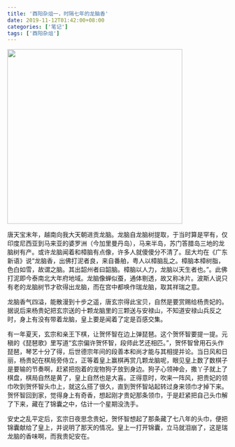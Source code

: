 ```yaml
---
title: '酉阳杂俎一，时隔七年的龙脑香'
date: 2019-11-12T01:42:00+08:00
categories: ['笔记']
tags: ['酉阳杂俎']
---
```


<img src="https://i.loli.net/2019/11/12/roA9KR2vN7z4euC.jpg" style="width: 400px">

唐天宝末年，越南向我大天朝进贡龙脑。龙脑自龙脑树提取，于当时算是罕有，仅印度尼西亚到马来亚的婆罗洲（今加里曼丹岛），马来半岛，苏门答腊岛三地的龙脑树有产。或许龙脑闻着和樟脑有点像，许多人就傻傻分不清了。屈大均在《广东新语》说“龙脑香，出佛打泥者良，来自番舶，粤人以樟脑乱之。樟脑本樟树脂，色白如雪，故谓之脑。其出韶州者曰韶脑。樟脑以人力，龙脑以天生者也。”。此佛打泥即今泰南北大年府地域。龙脑像蝉似蚕，通体剔透，故又称冰片。波斯人说只有老的龙脑树节才砍得出龙脑，而在宫中都唤作瑞龙脑，取其祥瑞之意。

龙脑香气四溢，能散漫到十步之遥，唐玄宗得此宝贝，自然是要赏赐给杨贵妃的。据说后来杨贵妃把玄宗送的十颗龙脑里的三颗送与安禄山，不知道安禄山兵反之时，身上有没有带着龙脑，皇上要是闻着了定是百感交集。

有一年夏天，玄宗和亲王下棋，让贺怀智在边上弹琵琶。这个贺怀智要提一提。元稹的《琵琶歌》里写道“玄宗偏许贺怀智，段师此艺还相匹。”，贺怀智曾用石头作琵琶，琴艺十分了得，后世德宗年间的段善本和尚才能与其相提并论。当日风和日丽，杨贵妃在棋局旁侍立，正等着皇上赢棋再赏几颗龙脑呢，眼见皇上数了数棋子是要输的节奏啊，赶紧把抱着的宠物狗子放到身边。狗子心领神会，撒丫子就上了棋盘，棋局自然是黄了，皇上自然也是大喜。正得意时，吹来一阵风，把贵妃的领巾吹到贺怀智头巾上，就这么搭了很久，直到贺怀智站起转过身来领巾才掉下来。贺怀智回到家，觉得身上有奇香，想起刚才贵妃那条领巾，于是赶紧把自己头巾解了下来，藏在了锦囊之中，估计一个星期没洗手。

安史之乱平定后，玄宗日夜思念贵妃，贺怀智想起了那条藏了七八年的头巾，便把锦囊献给了皇上，并说明了那天的情况。皇上一打开锦囊，立马就泪崩了，这是瑞龙脑的香味啊，而我贵妃安在。
